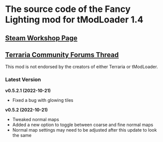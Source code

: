 ﻿# The source code of the Fancy Lighting mod for tModLoader 1.4

## [Steam Workshop Page](https://steamcommunity.com/sharedfiles/filedetails/?id=2822950837)
## [Terraria Community Forums Thread](https://forums.terraria.org/index.php?threads/fancy-lighting-mod.113067/)

This mod is not endorsed by the creators of either Terraria or tModLoader.

### Latest Version

**v0.5.2.1 (2022-10-21)**
- Fixed a bug with glowing tiles

**v0.5.2 (2022-10-21)**
- Tweaked normal maps
- Added a new option to toggle between coarse and fine normal maps
- Normal map settings may need to be adjusted after this update to look the same